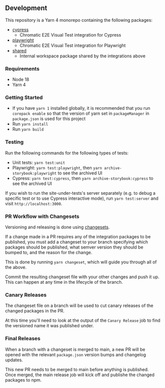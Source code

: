 ## Development

This repository is a Yarn 4 monorepo containing the following packages:

- [cypress](https://github.com/chromaui/test-archiver/tree/main/packages/cypress)
  - Chromatic E2E Visual Test integration for Cypress
- [playwright](https://github.com/chromaui/test-archiver/tree/main/packages/playwright)
  - Chromatic E2E Visual Test integration for Playwright
- [shared](https://github.com/chromaui/test-archiver/tree/main/packages/shared)
  - Internal workspace package shared by the integrations above

### Requirements

- Node 18
- Yarn 4

### Getting Started

- If you have `yarn 1` installed globally, it is recommended that you run `corepack enable` so that the version of yarn set in `packageManager` in `package.json` is used for this project
- Run `yarn install`
- Run `yarn build`

### Testing

Run the following commands for the following types of tests:

- Unit tests: `yarn test:unit`
- Playwright: `yarn test:playwright`, then `yarn archive-storybook:playwright` to see the archived UI
- Cypress: `yarn test:cypress`, then `yarn archive-storybook:cypress` to see the archived UI

If you wish to run the site-under-tests's server separately (e.g. to debug a specific test or to use Cypress interactive mode), run `yarn test:server` and visit `http://localhost:3000`.

### PR Workflow with Changesets

Versioning and releasing is done using [changesets](https://github.com/changesets/changesets/blob/main/docs/intro-to-using-changesets.md).

If a change made in a PR requires any of the integration packages to be published, you must add a changeset to your branch specifying which packages should be published, what semver version they should be bumped to, and the reason for the change.

This is done by running `yarn changeset`, which will guide you through all of the above.

Commit the resulting changeset file with your other changes and push it up. This can happen at any time in the lifecycle of the branch.

### Canary Releases

The changeset file on a branch will be used to cut canary releases of the changed packages in the PR.

At this time you'll need to look at the output of the `Canary Release` job to find the versioned name it was published under.

### Final Releases

When a branch with a changeset is merged to main, a new PR will be opened with the relevant `package.json` version bumps and changelog updates.

This new PR needs to be merged to main before anything is published. Once merged, the main release job will kick off and publishe the changed packages to npm.
